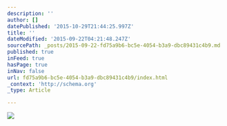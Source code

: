 ```yaml
---
description: ''
author: []
datePublished: '2015-10-29T21:44:25.997Z'
title: ''
dateModified: '2015-09-22T04:21:48.247Z'
sourcePath: _posts/2015-09-22-fd75a9b6-bc5e-4054-b3a9-dbc89431c4b9.md
published: true
inFeed: true
hasPage: true
inNav: false
url: fd75a9b6-bc5e-4054-b3a9-dbc89431c4b9/index.html
_context: 'http://schema.org'
_type: Article

---
```

![](https://the-grid-user-content.s3-us-west-2.amazonaws.com/e077c8e7-273c-47bf-b10d-c7c2d79b68a2.png)